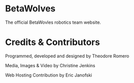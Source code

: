 # BetaWolves
The official BetaWovles robotics team website.

# Credits & Contributors
Programmed, developed and designed by Theodore Romero

Media, Images & Video by Christine Jenkins

Web Hosting Contribution by Eric Janofski
